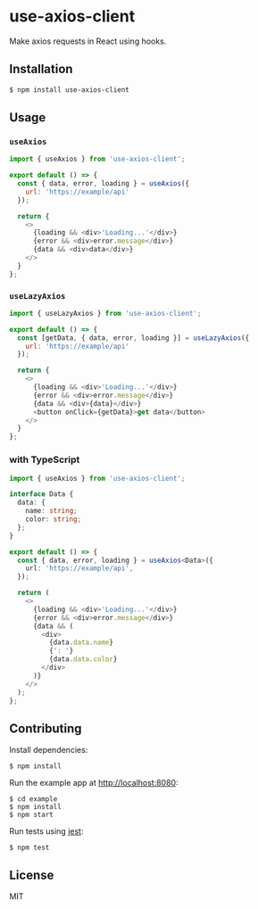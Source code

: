 # use-axios-client

Make axios requests in React using hooks.

## Installation

```sh
$ npm install use-axios-client
```

## Usage

### `useAxios`

```js
import { useAxios } from 'use-axios-client';

export default () => {
  const { data, error, loading } = useAxios({
    url: 'https://example/api'
  });

  return {
    <>
      {loading && <div>'Loading...'</div>}
      {error && <div>error.message</div>}
      {data && <div>data</div>}
    </>
  }
};
```

### `useLazyAxios`

```js
import { useLazyAxios } from 'use-axios-client';

export default () => {
  const [getData, { data, error, loading }] = useLazyAxios({
    url: 'https://example/api'
  });

  return {
    <>
      {loading && <div>'Loading...'</div>}
      {error && <div>error.message</div>}
      {data && <div>{data}</div>}
      <button onClick={getData}>get data</button>
    </>
  }
};
```

### with TypeScript

```ts
import { useAxios } from 'use-axios-client';

interface Data {
  data: {
    name: string;
    color: string;
  };
}

export default () => {
  const { data, error, loading } = useAxios<Data>({
    url: 'https://example/api',
  });

  return (
    <>
      {loading && <div>'Loading...'</div>}
      {error && <div>error.message</div>}
      {data && (
        <div>
          {data.data.name}
          {': '}
          {data.data.color}
        </div>
      )}
    </>
  );
};
```

## Contributing

Install dependencies:

```
$ npm install
```

Run the example app at [http://localhost:8080](http://localhost:8080):

```
$ cd example
$ npm install
$ npm start
```

Run tests using [jest](https://github.com/facebook/jest):

```
$ npm test
```

## License

MIT
